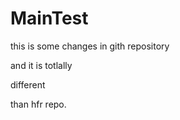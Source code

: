 # MainTest

this is some changes in gith repository

and it is totlally

different


than hfr repo.
